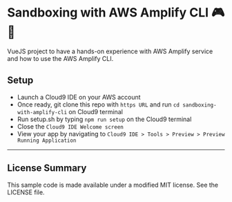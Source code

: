 # Sandboxing with AWS Amplify CLI 🎮🚀

VueJS project to have a hands-on experience with AWS Amplify service and how to use the AWS Amplify CLI.

## Setup
- Launch a Cloud9 IDE on your AWS account
- Once ready, git clone this repo with `https URL` and run `cd sandboxing-with-amplify-cli` on Cloud9 terminal
- Run setup.sh by typing `npm run setup` on the Cloud9 terminal
- Close the `Cloud9 IDE Welcome screen`
- View your app by navigating to `Cloud9 IDE > Tools > Preview > Preview Running Application`

---
## License Summary
This sample code is made available under a modified MIT license. See the LICENSE file.